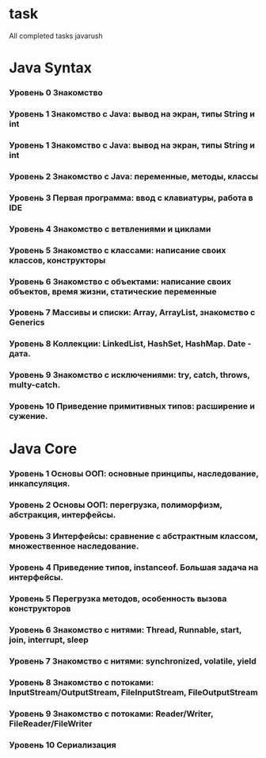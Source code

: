 # task
All completed tasks javarush

# Java Syntax
### Уровень 0 Знакомство
### Уровень 1 Знакомство с Java: вывод на экран, типы String и int
### Уровень 1 Знакомство с Java: вывод на экран, типы String и int
### Уровень 2 Знакомство с Java: переменные, методы, классы
### Уровень 3 Первая программа: ввод с клавиатуры, работа в IDE
### Уровень 4 Знакомство с ветвлениями и циклами
### Уровень 5 Знакомство с классами: написание своих классов, конструкторы
### Уровень 6 Знакомство с объектами: написание своих объектов, время жизни, статические переменные
### Уровень 7 Массивы и списки: Array, ArrayList, знакомство с Generics
### Уровень 8 Коллекции: LinkedList, HashSet, HashMap. Date - дата.
### Уровень 9 Знакомство с исключениями: try, catch, throws, multy-catch.
### Уровень 10 Приведение примитивных типов: расширение и сужение.

# Java Core
### Уровень 1 Основы ООП: основные принципы, наследование, инкапсуляция.
### Уровень 2 Основы ООП: перегрузка, полиморфизм, абстракция, интерфейсы.
### Уровень 3 Интерфейсы: сравнение с абстрактным классом, множественное наследование.
### Уровень 4 Приведение типов, instanceof. Большая задача на интерфейсы.
### Уровень 5 Перегрузка методов, особенность вызова конструкторов
### Уровень 6 Знакомство с нитями: Thread, Runnable, start, join, interrupt, sleep
### Уровень 7 Знакомство с нитями: synchronized, volatile, yield
### Уровень 8 Знакомство с потоками: InputStream/OutputStream, FileInputStream, FileOutputStream
### Уровень 9 Знакомство с потоками: Reader/Writer, FileReader/FileWriter
### Уровень 10 Сериализация
